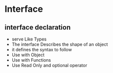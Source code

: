 # Interface
## interface declaration
* serve Like Types
* The interface Describes the shape of an object 
* it defines the syntax to follow 
* Use with Object 
* Use with Functions 
* Use Read Only and optional operator  